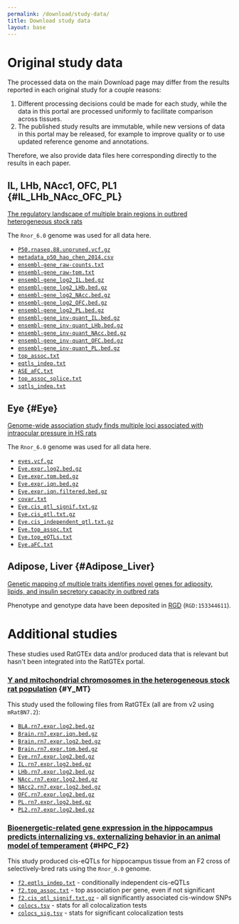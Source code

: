 ```yaml
---
permalink: /download/study-data/
title: Download study data
layout: base
---
```


# Original study data

The processed data on the main Download page may differ from the results reported in each original study for a couple reasons:

1. Different processing decisions could be made for each study, while the data in this portal are processed uniformly to facilitate comparison across tissues.
2. The published study results are immutable, while new versions of data in this portal may be released, for example to improve quality or to use updated reference genome and annotations.

Therefore, we also provide data files here corresponding directly to the results in each paper.

## IL, LHb, NAcc1, OFC, PL1 {#IL_LHb_NAcc_OFC_PL}

[The regulatory landscape of multiple brain regions in outbred heterogeneous stock rats](https://academic.oup.com/nar/article/50/19/10882/6764417)

The `Rnor_6.0` genome was used for all data here.

- [`P50.rnaseq.88.unpruned.vcf.gz`](/data/studies/IL_LHb_NAcc_OFC_PL/P50.rnaseq.88.unpruned.vcf.gz)
- [`metadata_p50_hao_chen_2014.csv`](/data/studies/IL_LHb_NAcc_OFC_PL/metadata_p50_hao_chen_2014.csv)
- [`ensembl-gene_raw-counts.txt`](/data/studies/IL_LHb_NAcc_OFC_PL/ensembl-gene_raw-counts.txt)
- [`ensembl-gene_raw-tpm.txt`](/data/studies/IL_LHb_NAcc_OFC_PL/ensembl-gene_raw-tpm.txt)
- [`ensembl-gene_log2_IL.bed.gz`](/data/studies/IL_LHb_NAcc_OFC_PL/ensembl-gene_log2_IL.bed.gz)
- [`ensembl-gene_log2_LHb.bed.gz`](/data/studies/IL_LHb_NAcc_OFC_PL/ensembl-gene_log2_LHb.bed.gz)
- [`ensembl-gene_log2_NAcc.bed.gz`](/data/studies/IL_LHb_NAcc_OFC_PL/ensembl-gene_log2_NAcc.bed.gz)
- [`ensembl-gene_log2_OFC.bed.gz`](/data/studies/IL_LHb_NAcc_OFC_PL/ensembl-gene_log2_OFC.bed.gz)
- [`ensembl-gene_log2_PL.bed.gz`](/data/studies/IL_LHb_NAcc_OFC_PL/ensembl-gene_log2_PL.bed.gz)
- [`ensembl-gene_inv-quant_IL.bed.gz`](/data/studies/IL_LHb_NAcc_OFC_PL/ensembl-gene_inv-quant_IL.bed.gz)
- [`ensembl-gene_inv-quant_LHb.bed.gz`](/data/studies/IL_LHb_NAcc_OFC_PL/ensembl-gene_inv-quant_LHb.bed.gz)
- [`ensembl-gene_inv-quant_NAcc.bed.gz`](/data/studies/IL_LHb_NAcc_OFC_PL/ensembl-gene_inv-quant_NAcc.bed.gz)
- [`ensembl-gene_inv-quant_OFC.bed.gz`](/data/studies/IL_LHb_NAcc_OFC_PL/ensembl-gene_inv-quant_OFC.bed.gz)
- [`ensembl-gene_inv-quant_PL.bed.gz`](/data/studies/IL_LHb_NAcc_OFC_PL/ensembl-gene_inv-quant_PL.bed.gz)
- [`top_assoc.txt`](/data/studies/IL_LHb_NAcc_OFC_PL/top_assoc.txt)
- [`eqtls_indep.txt`](/data/studies/IL_LHb_NAcc_OFC_PL/eqtls_indep.txt)
- [`ASE_aFC.txt`](/data/studies/IL_LHb_NAcc_OFC_PL/ASE_aFC.txt)
- [`top_assoc_splice.txt`](/data/studies/IL_LHb_NAcc_OFC_PL/top_assoc_splice.txt)
- [`sqtls_indep.txt`](/data/studies/IL_LHb_NAcc_OFC_PL/sqtls_indep.txt)

## Eye {#Eye}

[Genome-wide association study finds multiple loci associated with intraocular pressure in HS rats](https://www.frontiersin.org/articles/10.3389/fgene.2022.1029058/full)

The `Rnor_6.0` genome was used for all data here.

- [`eyes.vcf.gz`](/data/studies/Eye/eyes.vcf.gz)
- [`Eye.expr.log2.bed.gz`](/data/studies/Eye/Eye.expr.log2.bed.gz)
- [`Eye.expr.tpm.bed.gz`](/data/studies/Eye/Eye.expr.tpm.bed.gz)
- [`Eye.expr.iqn.bed.gz`](/data/studies/Eye/Eye.expr.iqn.bed.gz)
- [`Eye.expr.iqn.filtered.bed.gz`](/data/studies/Eye/Eye.expr.iqn.filtered.bed.gz)
- [`covar.txt`](/data/studies/Eye/covar.txt)
- [`Eye.cis_qtl_signif.txt.gz`](/data/studies/Eye/Eye.cis_qtl_signif.txt.gz)
- [`Eye.cis_qtl.txt.gz`](/data/studies/Eye/Eye.cis_qtl.txt.gz)
- [`Eye.cis_independent_qtl.txt.gz`](/data/studies/Eye/Eye.cis_independent_qtl.txt.gz)
- [`Eye.top_assoc.txt`](/data/studies/Eye/Eye.top_assoc.txt)
- [`Eye.top_eQTLs.txt`](/data/studies/Eye/Eye.top_eQTLs.txt)
- [`Eye.aFC.txt`](/data/studies/Eye/Eye.aFC.txt)

## Adipose, Liver {#Adipose_Liver}

[Genetic mapping of multiple traits identifies novel genes for adiposity, lipids, and insulin secretory capacity in outbred rats](https://diabetesjournals.org/diabetes/article-abstract/72/1/135/147723/Genetic-Mapping-of-Multiple-Traits-Identifies)

Phenotype and genotype data have been deposited in [RGD](https://rgd.mcw.edu/) (`RGD:153344611`).

# Additional studies

These studies used RatGTEx data and/or produced data that is relevant but hasn't been integrated into the RatGTEx portal.

### [Y and mitochondrial chromosomes in the heterogeneous stock rat population](https://doi.org/10.1093/g3journal/jkae213) {#Y_MT}

This study used the following files from RatGTEx (all are from v2 using `mRatBN7.2`):

- [`BLA.rn7.expr.log2.bed.gz`](/data/studies/Y_MT/BLA.rn7.expr.log2.bed.gz)
- [`Brain.rn7.expr.iqn.bed.gz`](/data/studies/Y_MT/Brain.rn7.expr.iqn.bed.gz)
- [`Brain.rn7.expr.log2.bed.gz`](/data/studies/Y_MT/Brain.rn7.expr.log2.bed.gz)
- [`Brain.rn7.expr.tpm.bed.gz`](/data/studies/Y_MT/Brain.rn7.expr.tpm.bed.gz)
- [`Eye.rn7.expr.log2.bed.gz`](/data/studies/Y_MT/Eye.rn7.expr.log2.bed.gz)
- [`IL.rn7.expr.log2.bed.gz`](/data/studies/Y_MT/IL.rn7.expr.log2.bed.gz)
- [`LHb.rn7.expr.log2.bed.gz`](/data/studies/Y_MT/LHb.rn7.expr.log2.bed.gz)
- [`NAcc.rn7.expr.log2.bed.gz`](/data/studies/Y_MT/NAcc.rn7.expr.log2.bed.gz)
- [`NAcc2.rn7.expr.log2.bed.gz`](/data/studies/Y_MT/NAcc2.rn7.expr.log2.bed.gz)
- [`OFC.rn7.expr.log2.bed.gz`](/data/studies/Y_MT/OFC.rn7.expr.log2.bed.gz)
- [`PL.rn7.expr.log2.bed.gz`](/data/studies/Y_MT/PL.rn7.expr.log2.bed.gz)
- [`PL2.rn7.expr.log2.bed.gz`](/data/studies/Y_MT/PL2.rn7.expr.log2.bed.gz)

### [Bioenergetic-related gene expression in the hippocampus predicts internalizing vs. externalizing behavior in an animal model of temperament](https://www.frontiersin.org/journals/molecular-neuroscience/articles/10.3389/fnmol.2025.1469467/full) {#HPC_F2}

This study produced cis-eQTLs for hippocampus tissue from an F2 cross of selectively-bred rats using the `Rnor_6.0` genome.

- [`f2.eqtls_indep.txt`](/data/studies/HPC_F2/f2.eqtls_indep.txt) - conditionally independent cis-eQTLs
- [`f2.top_assoc.txt`](/data/studies/HPC_F2/f2.top_assoc.txt) - top association per gene, even if not significant  
- [`f2.cis_qtl_signif.txt.gz`](/data/studies/HPC_F2/f2.cis_qtl_signif.txt.gz) - all significantly associated cis-window SNPs
- [`colocs.tsv`](/data/studies/HPC_F2/colocs.tsv) - stats for all colocalization tests
- [`colocs_sig.tsv`](/data/studies/HPC_F2/colocs_sig.tsv) - stats for significant colocalization tests
